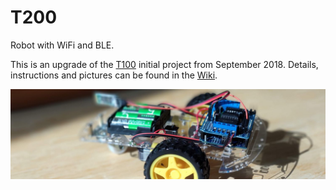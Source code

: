 # T200
Robot with WiFi and BLE.

This is an upgrade of the [T100](https://github.com/kreier/T100/wiki) initial project from September 2018. Details, instructions and pictures can be found in the [Wiki](https://github.com/kreier/T200/wiki). 

![Robot](T200.jpg)
